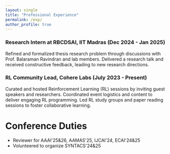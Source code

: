 ```yaml
---
layout: single
title: "Professional Experience"
permalink: /exp/
author_profile: true
---
```


### Research Intern at RBCDSAI, IIT Madras  (Dec 2024 - Jan 2025) <br/>
Refined and formalized thesis research problem through discussions with Prof. Balaraman Ravindran and lab members.
Delivered a research talk and received constructive feedback, leading to new research directions.

### RL Community Lead, Cohere Labs (July 2023 - Present)<br/>
Curated and hosted Reinforcement Learning (RL) sessions by inviting guest speakers and researchers.
Coordinated event logistics and content to deliver engaging RL programming.
Led RL study groups and paper reading sessions to foster collaborative learning.

# Conference Duties
- Reviewer for AAAI'25&26, AAMAS'25, IJCAI'24, ECAI'24&25 
- Volunteered to organize SYNTACS'24&25
